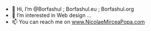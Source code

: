 - 👋 Hi, I’m @Borfashul ; Borfashul.eu ; Borfashul.org 
- 👀 I’m interested in Web design ...
- 📫 You can reach me on www.NicolaeMirceaPopa.com

<!---
Borfashul/Borfashul is a ✨ special ✨ repository because its `README.md` (this file) appears on your GitHub profile.
You can click the Preview link to take a look at your changes.
--->
